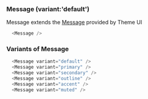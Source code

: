### Message (variant:'default')

Message extends the [Message](https://theme-ui.com/components/message) provided by Theme UI

```js
  <Message />
```

### Variants of Message

```js
  <Message variant="default" />
  <Message variant="primary" />
  <Message variant="secondary" />
  <Message variant="outline" />
  <Message variant="accent" />
  <Message variant="muted" />
```
